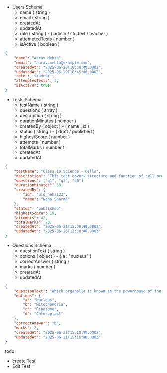 -   Users Schema
    -   name ( string )
    -   email ( string )
    -   createdAt
    -   updatedAt
    -   role ( string ) - ( admin / student / teacher )
    -   attemptedTests ( number )
    -   isActive ( boolean )

```json
{
    "name": "Aarav Mehta",
    "email": "aarav.mehta@example.com",
    "createdAt": "2025-06-20T10:30:00.000Z",
    "updatedAt": "2025-06-29T18:45:00.000Z",
    "role": "student",
    "attemptedTests": 3,
    "isActive": true
}
```

-   Tests Schema
    -   testName ( string )
    -   questions ( array )
    -   description ( string )
    -   durationMinutes ( number )
    -   createdBy ( object ) - ( name , id )
    -   status ( string ) - ( draft / published )
    -   highestScore ( number )
    -   attempts ( number )
    -   totalMarks ( number )
    -   createdAt
    -   updatedAt

```json
{
    "testName": "Class 10 Science - Cells",
    "description": "This test covers structure and function of cell organelles.",
    "questions": ["q1", "q2", "q3"],
    "durationMinutes": 30,
    "createdBy": {
        "id": "uid_neha123",
        "name": "Neha Sharma"
    },
    "status": "published",
    "highestScore": 19,
    "attempts": 42,
    "totalMarks": 20,
    "createdAt": "2025-06-21T15:00:00.000Z",
    "updatedAt": "2025-06-26T12:30:00.000Z"
}
```

-   Questions Schema
    -   questionText ( string )
    -   options ( object ) - { a : "nucleus" }
    -   correctAnswer ( string )
    -   marks ( number )
    -   createdAt
    -   updatedAt

```json
{
    "questionText": "Which organelle is known as the powerhouse of the cell?",
    "options": {
        "a": "Nucleus",
        "b": "Mitochondria",
        "c": "Ribosome",
        "d": "Chloroplast"
    },
    "correctAnswer": "b",
    "marks": 2,
    "createdAt": "2025-06-21T15:10:00.000Z",
    "updatedAt": "2025-06-21T15:10:00.000Z"
}
```

todo

-   create Test
-   Edit Test
